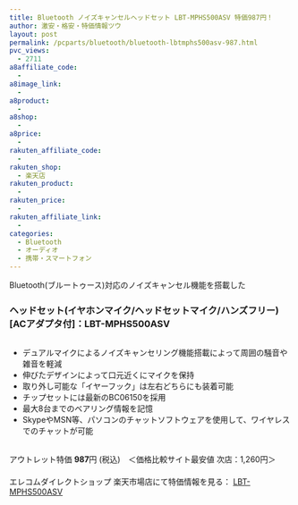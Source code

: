 ```yaml
---
title: Bluetooth ノイズキャンセルヘッドセット LBT-MPHS500ASV 特価987円！
author: 激安・格安・特価情報ツウ
layout: post
permalink: /pcparts/bluetooth/bluetooth-lbtmphs500asv-987.html
pvc_views:
  - 2711
a8affiliate_code:
  - 
a8image_link:
  - 
a8product:
  - 
a8shop:
  - 
a8price:
  - 
rakuten_affiliate_code:
  - 
rakuten_shop:
  - 楽天店
rakuten_product:
  - 
rakuten_price:
  - 
rakuten_affiliate_link:
  - 
categories:
  - Bluetooth
  - オーディオ
  - 携帯・スマートフォン
---
```

Bluetooth(ブルートゥース)対応のノイズキャンセル機能を搭載した

### ヘッドセット(イヤホンマイク/ヘッドセットマイク/ハンズフリー)[ACアダプタ付]：LBT-MPHS500ASV

<div class="img-bg2 img_L">
  <a href="http://hb.afl.rakuten.co.jp/hgc/03dad0a3.8366a82c.03dad0a4.f334497d/?pc=http%3a%2f%2fitem.rakuten.co.jp%2felecom%2f4992072045798%2f%3fscid%3daf_link_img&m=http%3a%2f%2fm.rakuten.co.jp%2felecom%2fi%2f10013885%2f" target="_blank"><img src="http://hbb.afl.rakuten.co.jp/hgb/?pc=http%3a%2f%2fthumbnail.image.rakuten.co.jp%2f%400_mall%2felecom%2fcabinet%2f200_10%2flbt-mphs500asv_02.jpg%3f_ex%3d128x128&m=http%3a%2f%2fthumbnail.image.rakuten.co.jp%2f%400_mall%2felecom%2fcabinet%2f200_10%2flbt-mphs500asv_02.jpg" border="0" title="" alt="" /></a>
</div>

<!--more-->

  * デュアルマイクによるノイズキャンセリング機能搭載によって周囲の騒音や雑音を軽減
  * 伸びたデザインによって口元近くにマイクを保持
  * 取り外し可能な「イヤーフック」は左右どちらにも装着可能
  * チップセットには最新のBC06150を採用
  * 最大8台までのベアリング情報を記憶
  * SkypeやMSN等、パソコンのチャットソフトウェアを使用して、ワイヤレスでのチャットが可能

<br clear="all" />アウトレット特価 <span class="tokka-price"><strong>987</strong></span>円 (税込)　＜価格比較サイト最安値 次店：1,260円＞  
　　  
エレコムダイレクトショップ 楽天市場店にて特価情報を見る： <a href="http://hb.afl.rakuten.co.jp/hgc/03dad0a3.8366a82c.03dad0a4.f334497d/?pc=http%3a%2f%2fitem.rakuten.co.jp%2felecom%2f4992072045798%2f%3fscid%3daf_link_img&m=http%3a%2f%2fm.rakuten.co.jp%2felecom%2fi%2f10013885%2f" target="_blank"><span class="fs150p">LBT-MPHS500ASV</span></a>